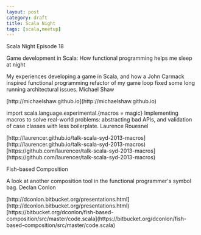 ```yaml
---
layout: post
category: draft
title: Scala Night
tags: [scala,meetup]
---
```


<p>Scala Night Episode 18</p>

<p>Game development in Scala: How functional programming helps me sleep at night </p>

<p>My experiences developing a game in Scala, and how a John Carmack inspired functional programming refactor of my game loop fixed some long running architectural issues. 
Michael Shaw</p>
[http://michaelshaw.github.io](http://michaelshaw.github.io)

<!-- read more -->

<p>import scala.language.experimental.{macros = magic}
Implementing macros to solve real-world problems: abstracting bad APIs, and validation of case classes with less boilerplate. 
Laurence Rouesnel</p>
[http://laurencer.github.io/talk-scala-syd-2013-macros](http://laurencer.github.io/talk-scala-syd-2013-macros)
[https://github.com/laurencer/talk-scala-syd-2013-macros](https://github.com/laurencer/talk-scala-syd-2013-macros)

<p>Fish-based Composition </p>
<p>A look at another composition tool in the functional programmer's symbol bag. 
Declan Conlon</p>
[http://dconlon.bitbucket.org/presentations.html](http://dconlon.bitbucket.org/presentations.html)
[https://bitbucket.org/dconlon/fish-based-composition/src/master/code.scala](https://bitbucket.org/dconlon/fish-based-composition/src/master/code.scala)
